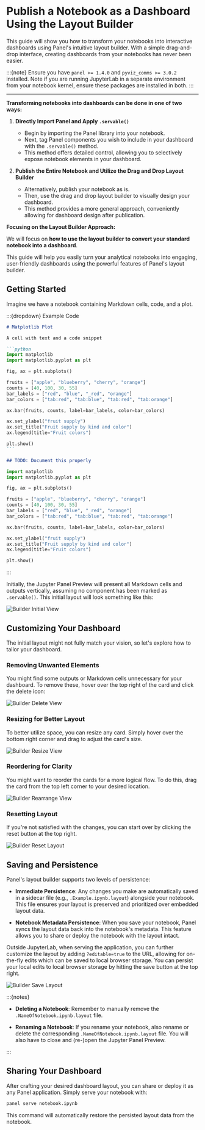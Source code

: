 # Publish a Notebook as a Dashboard Using the Layout Builder

This guide will show you how to transform your notebooks into interactive dashboards using Panel's intuitive layout builder. With a simple drag-and-drop interface, creating dashboards from your notebooks has never been easier.

:::{note}
Ensure you have `panel >= 1.4.0` and `pyviz_comms >= 3.0.2` installed. Note if you are running JupyterLab in a separate environment from your notebook kernel, ensure these packages are installed in both.
:::

---

**Transforming notebooks into dashboards can be done in one of two ways:**

1. **Directly Import Panel and Apply `.servable()`**

    - Begin by importing the Panel library into your notebook.
    - Next, tag Panel components you wish to include in your dashboard with the `.servable()` method.
    - This method offers detailed control, allowing you to selectively expose notebook elements in your dashboard.

2. **Publish the Entire Notebook and Utilize the Drag and Drop Layout Builder**

    - Alternatively, publish your notebook as is.
    - Then, use the drag and drop layout builder to visually design your dashboard.
    - This method provides a more general approach, conveniently allowing for dashboard design after publication.

**Focusing on the Layout Builder Approach:**

We will focus on **how to use the layout builder to convert your standard notebook into a dashboard**.

This guide will help you easily turn your analytical notebooks into engaging, user-friendly dashboards using the powerful features of Panel's layout builder.

## Getting Started

Imagine we have a notebook containing Markdown cells, code, and a plot.

:::{dropdown} Example Code

```markdown
# Matplotlib Plot
```

````markdown
A cell with text and a code snippet

```python
import matplotlib
import matplotlib.pyplot as plt

fig, ax = plt.subplots()

fruits = ["apple", "blueberry", "cherry", "orange"]
counts = [40, 100, 30, 55]
bar_labels = ["red", "blue", "_red", "orange"]
bar_colors = ["tab:red", "tab:blue", "tab:red", "tab:orange"]

ax.bar(fruits, counts, label=bar_labels, color=bar_colors)

ax.set_ylabel("fruit supply")
ax.set_title("Fruit supply by kind and color")
ax.legend(title="Fruit colors")

plt.show()
```
````

```markdown
## TODO: Document this properly
```

```python
import matplotlib
import matplotlib.pyplot as plt

fig, ax = plt.subplots()

fruits = ["apple", "blueberry", "cherry", "orange"]
counts = [40, 100, 30, 55]
bar_labels = ["red", "blue", "_red", "orange"]
bar_colors = ["tab:red", "tab:blue", "tab:red", "tab:orange"]

ax.bar(fruits, counts, label=bar_labels, color=bar_colors)

ax.set_ylabel("fruit supply")
ax.set_title("Fruit supply by kind and color")
ax.legend(title="Fruit colors")

plt.show()
```

:::

Initially, the Jupyter Panel Preview will present all Markdown cells and outputs vertically, assuming no component has been marked as `.servable()`. This initial layout will look something like this:

![Builder Initial View](../../_static/images/builder_initial.png)

## Customizing Your Dashboard

The initial layout might not fully match your vision, so let's explore how to tailor your dashboard.

### Removing Unwanted Elements

You might find some outputs or Markdown cells unnecessary for your dashboard. To remove these, hover over the top right of the card and click the delete icon:

![Builder Delete View](../../_static/images/builder_delete.png)

### Resizing for Better Layout

To better utilize space, you can resize any card. Simply hover over the bottom right corner and drag to adjust the card's size.

![Builder Resize View](../../_static/images/builder_resize.png)

### Reordering for Clarity

You might want to reorder the cards for a more logical flow. To do this, drag the card from the top left corner to your desired location.

![Builder Rearrange View](../../_static/images/builder_rearrange.png)

### Resetting Layout

If you're not satisfied with the changes, you can start over by clicking the reset button at the top right.

![Builder Reset Layout](../../_static/images/builder_reset_layout.png)

## Saving and Persistence

Panel's layout builder supports two levels of persistence:

- **Immediate Persistence**: Any changes you make are automatically saved in a sidecar file (e.g., `.Example.ipynb.layout`) alongside your notebook. This file ensures your layout is preserved and prioritized over embedded layout data.

- **Notebook Metadata Persistence**: When you save your notebook, Panel syncs the layout data back into the notebook's metadata. This feature allows you to share or deploy the notebook with the layout intact.

Outside JupyterLab, when serving the application, you can further customize the layout by adding `?editable=true` to the URL, allowing for on-the-fly edits which can be saved to local browser storage.  You can persist your local edits to local browser storage by hitting the save button at the top right.

![Builder Save Layout](../../_static/images/builder_save_layout.png)

:::{notes}

- **Deleting a Notebook**: Remember to manually remove the `.NameOfNotebook.ipynb.layout` file.

- **Renaming a Notebook**: If you rename your notebook, also rename or delete the corresponding `.NameOfNotebook.ipynb.layout` file. You will also have to close and (re-)open the Jupyter Panel Preview.

:::

## Sharing Your Dashboard

After crafting your desired dashboard layout, you can share or deploy it as any Panel application. Simply serve your notebook with:

```bash
panel serve notebook.ipynb
```

This command will automatically restore the persisted layout data from the notebook.

